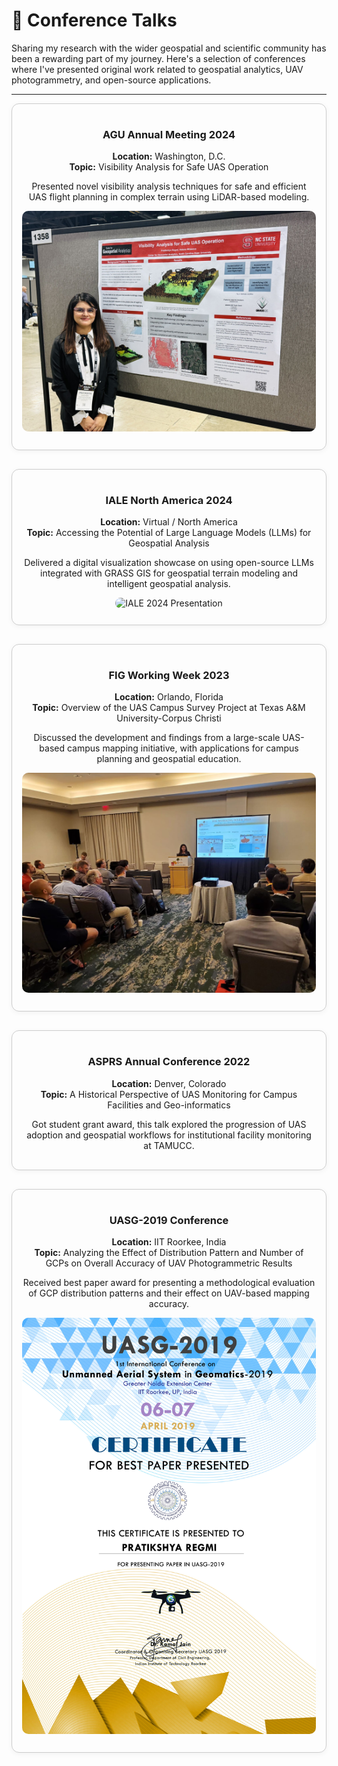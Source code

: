 
# 🎤 Conference Talks

Sharing my research with the wider geospatial and scientific community has been a rewarding part of my journey. Here's a selection of conferences where I've presented original work related to geospatial analytics, UAV photogrammetry, and open-source applications.

---

<div style="display: flex; flex-wrap: wrap; gap: 30px; justify-content: center;">

<!-- AGU 2024 -->
<div style="flex: 1 1 400px; max-width: 600px; border: 1px solid #ccc; border-radius: 12px; padding: 16px; box-shadow: 0 2px 8px rgba(0,0,0,0.05); text-align: center;">

  <h3>AGU Annual Meeting 2024</h3>
  <p><strong>Location:</strong> Washington, D.C.<br><strong>Topic:</strong> Visibility Analysis for Safe UAS Operation</p>
  <p>Presented novel visibility analysis techniques for safe and efficient UAS flight planning in complex terrain using LiDAR-based modeling.</p>
  <img src="/assets/img/agu1.jpg" alt="AGU 2024 Presentation" style="width: 100%; border-radius: 10px; margin-bottom: 10px;">
</div>

<!-- IALE 2024 -->
<div style="flex: 1 1 400px; max-width: 600px; border: 1px solid #ccc; border-radius: 12px; padding: 16px; box-shadow: 0 2px 8px rgba(0,0,0,0.05); text-align: center;">
  <h3>IALE North America 2024</h3>
  <p><strong>Location:</strong> Virtual / North America<br><strong>Topic:</strong> Accessing the Potential of Large Language Models (LLMs) for Geospatial Analysis</p>
  <p>Delivered a digital visualization showcase on using open-source LLMs integrated with GRASS GIS for geospatial terrain modeling and intelligent geospatial analysis.</p>
  <img src="/assets/img/iale.jpg" alt="IALE 2024 Presentation" style="width: 100%; border-radius: 10px; margin-bottom: 10px;">
</div>

<!-- FIG 2023 -->
<div style="flex: 1 1 400px; max-width: 600px; border: 1px solid #ccc; border-radius: 12px; padding: 16px; box-shadow: 0 2px 8px rgba(0,0,0,0.05); text-align: center;">

  <h3>FIG Working Week 2023</h3>
  <p><strong>Location:</strong> Orlando, Florida<br><strong>Topic:</strong> Overview of the UAS Campus Survey Project at Texas A&M University-Corpus Christi</p>
  <p>Discussed the development and findings from a large-scale UAS-based campus mapping initiative, with applications for campus planning and geospatial education.</p>
  <img src="/assets/img/fig2.jpg" alt="FIG 2023 Presentation" style="width: 100%; border-radius: 10px; margin-bottom: 10px;">
</div>

<!-- ASPRS 2022 -->
<div style="flex: 1 1 400px; max-width: 600px; border: 1px solid #ccc; border-radius: 12px; padding: 16px; box-shadow: 0 2px 8px rgba(0,0,0,0.05); text-align: center;">
  <h3>ASPRS Annual Conference 2022</h3>
  <p><strong>Location:</strong> Denver, Colorado<br><strong>Topic:</strong> A Historical Perspective of UAS Monitoring for Campus Facilities and Geo-informatics</p>
  <p>Got student grant award, this talk explored the progression of UAS adoption and geospatial workflows for institutional facility monitoring at TAMUCC.</p>
</div>

<!-- UASG 2019 -->
<div style="flex: 1 1 400px; max-width: 600px; border: 1px solid #ccc; border-radius: 12px; padding: 16px; box-shadow: 0 2px 8px rgba(0,0,0,0.05); text-align: center;">

  <h3>UASG-2019 Conference</h3>
  <p><strong>Location:</strong> IIT Roorkee, India<br><strong>Topic:</strong> Analyzing the Effect of Distribution Pattern and Number of GCPs on Overall Accuracy of UAV Photogrammetric Results</p>
  <p>Received best paper award for presenting a methodological evaluation of GCP distribution patterns and their effect on UAV-based mapping accuracy.</p>
    <img src="/assets/img/UASG.jpg" alt="UASG 2019 Presentation" style="width: 100%; border-radius: 10px; margin-bottom: 10px;">
</div>

</div>
